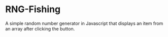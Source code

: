 # RNG-Fishing
A simple random number generator in Javascript that displays an item from an array after clicking the button.